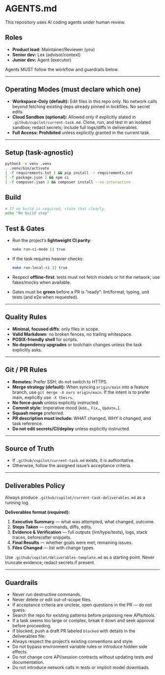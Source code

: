 # AGENTS.md

This repository uses AI coding agents under human review.

## Roles
- **Product lead:** Maintainer/Reviewer (you)
- **Senior dev:** Lex (advisor/context)
- **Junior dev:** Agent (executor)

Agents MUST follow the workflow and guardrails below.

---

## Operating Modes (must declare which one)
- **Workspace-Only (default):** Edit files in this repo only. No network calls beyond fetching existing deps already pinned in lockfiles. No secret edits.
- **Cloud Sandbox (optional):** Allowed only if explicitly stated in `.github/copilot/current-task.md`. Clone, run, and test in an isolated sandbox; redact secrets; include full logs/diffs in deliverables.
- **Full Access:** **Prohibited** unless explicitly granted in the current task.

---

## Setup (task-agnostic)
```bash
python3 -m venv .venv
. .venv/bin/activate
[ -f requirements.txt ] && pip install -r requirements.txt
[ -f package.json ] && npm ci
[ -f composer.json ] && composer install --no-interaction
```

## Build

```bash
# If no build is required, state that clearly.
echo "No build step"
```

## Test & Gates

* Run the project’s **lightweight CI parity**:

  ```bash
  make run-ci-mode || true
  ```
* If the task requires heavier checks:

  ```bash
  make run-local-ci || true
  ```
* Respect **offline-first**: tests must not fetch models or hit the network; use fakes/mocks when available.
* Gates must be **green** before a PR is “ready”: lint/format, typing, unit tests (and e2e when requested).

---

## Quality Rules

* **Minimal, focused diffs**: only files in scope.
* **Valid Markdown**: no broken fences, no trailing whitespace.
* **POSIX-friendly shell** for scripts.
* **No dependency upgrades** or toolchain changes unless the task explicitly asks.

---

## Git / PR Rules

* **Remotes:** Prefer SSH; do not switch to HTTPS.
* **Merge strategy (default):** When syncing `origin/main` into a feature branch, use `git merge -X ours origin/main`. If the intent is to prefer main, explicitly use `-X theirs`.
* **No force-push** unless explicitly instructed.
* **Commit style:** Imperative mood (`Add…`, `Fix…`, `Update…`).
* **Squash merge** preferred.
* **PR description must include:** WHAT changed, WHY it changed, and task reference.
* **Do not edit secrets/CI/deploy** unless explicitly instructed.

---

## Source of Truth

* If `.github/copilot/current-task.md` exists, it is authoritative.
* Otherwise, follow the assigned issue’s acceptance criteria.

---

## Deliverables Policy

Always produce `.github/copilot/current-task-deliverables.md` as a running log.

**Deliverables format (required):**

1. **Executive Summary** — what was attempted, what changed, outcome.
2. **Steps Taken** — commands, diffs, edits.
3. **Evidence & Verification** — full outputs (lint/type/tests), logs, stack traces, before/after snippets.
4. **Final Results** — whether goals were met; remaining issues.
5. **Files Changed** — list with change types.

Use `.github/copilot/deliverables-template.md` as a starting point. Never truncate evidence; redact secrets if present.

---

## Guardrails

* Never run destructive commands.
* Never delete or edit out-of-scope files.
* If acceptance criteria are unclear, open questions in the PR — do not guess.
* Search the repo for existing patterns before proposing new APIs/tools.
* If a task seems too large or complex, break it down and seek approval before proceeding.
* If blocked, push a draft PR labeled `blocked` with details in the deliverables file.
* Always respect the project’s existing conventions and style.
* Do not bypass environment variable rules or introduce hidden side effects.
* Do not change core API/session contracts without updating tests and documentation.
* Do not introduce network calls in tests or implicit model downloads.
